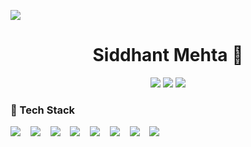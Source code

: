 ![](https://komarev.com/ghpvc/?username=Siddhant23&color=brightgreen&style=flat&label=Profile+Hits)
<h1 align="center">Siddhant Mehta 👋 </h1>
<p align="center">

   <a href="https://github.com/Siddhant23" target="_blank">
   <img src="https://img.shields.io/badge/-Github-000?style=flat&logo=Github&logoColor=white"/></a>

   <a href="https://www.linkedin.com/in/siddhant-mehta" target="_blank">
   <img src="https://img.shields.io/badge/-LinkedIn-blue?style=flat&logo=Linkedin&logoColor=white"/></a>
    
  <a href="mailto:mehtasiddhant23@gmail.com" target="_blank">
  <img src="https://img.shields.io/badge/-Gmail-c14438?style=flat&logo=Gmail&logoColor=white"/></a>

</p>


### 🔨 Tech Stack

<p align="left">
  <img src="https://img.shields.io/badge/Android-3DDC84?style=for-the-badge&logo=android&logoColor=white" /> 
  &nbsp&nbsp
  <img src="https://img.shields.io/badge/Kotlin-0095D5?&style=for-the-badge&logo=kotlin&logoColor=white" />
  &nbsp&nbsp
  <img src="https://img.shields.io/badge/Android_Studio-3DDC84?style=for-the-badge&logo=android-studio&logoColor=white" /> 
  &nbsp&nbsp
  <img src="https://img.shields.io/badge/Java-ED8B00?style=for-the-badge&logo=java&logoColor=white" /> 
  &nbsp&nbsp

<img src="https://img.shields.io/badge/firebase-ffca28?style=for-the-badge&logo=firebase&logoColor=black" /> 
  &nbsp&nbsp
  <img src="https://img.shields.io/badge/Postman-FF6C37?style=for-the-badge&logo=Postman&logoColor=white" /> 
  &nbsp&nbsp
  <img src="https://img.shields.io/badge/Git-F05032?style=for-the-badge&logo=git&logoColor=white" /> 
  &nbsp&nbsp
  <img src="https://img.shields.io/badge/Jira-0052CC?style=for-the-badge&logo=Jira&logoColor=white" />
  &nbsp&nbsp

</p>

<!--   <img height="150" align="right" src="https://github-readme-stats.vercel.app/api?username=Siddhant23&count_private=true&include_all_commits=true" /> -->
<!--   <img src="https://github-readme-stats.vercel.app/api/top-langs/?username=Siddhant23&layout=compact" /> -->
